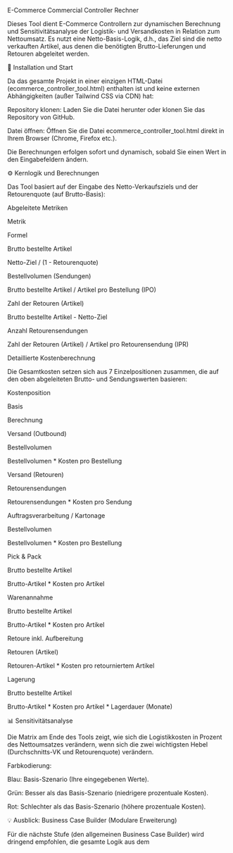 E-Commerce Commercial Controller Rechner

Dieses Tool dient E-Commerce Controllern zur dynamischen Berechnung und Sensitivitätsanalyse der Logistik- und Versandkosten in Relation zum Nettoumsatz. Es nutzt eine Netto-Basis-Logik, d.h., das Ziel sind die netto verkauften Artikel, aus denen die benötigten Brutto-Lieferungen und Retouren abgeleitet werden.

🚀 Installation und Start

Da das gesamte Projekt in einer einzigen HTML-Datei (ecommerce_controller_tool.html) enthalten ist und keine externen Abhängigkeiten (außer Tailwind CSS via CDN) hat:

Repository klonen: Laden Sie die Datei herunter oder klonen Sie das Repository von GitHub.

Datei öffnen: Öffnen Sie die Datei ecommerce_controller_tool.html direkt in Ihrem Browser (Chrome, Firefox etc.).

Die Berechnungen erfolgen sofort und dynamisch, sobald Sie einen Wert in den Eingabefeldern ändern.

⚙️ Kernlogik und Berechnungen

Das Tool basiert auf der Eingabe des Netto-Verkaufsziels und der Retourenquote (auf Brutto-Basis):

Abgeleitete Metriken

Metrik

Formel

Brutto bestellte Artikel

Netto-Ziel / (1 - Retourenquote)

Bestellvolumen (Sendungen)

Brutto bestellte Artikel / Artikel pro Bestellung (IPO)

Zahl der Retouren (Artikel)

Brutto bestellte Artikel - Netto-Ziel

Anzahl Retourensendungen

Zahl der Retouren (Artikel) / Artikel pro Retourensendung (IPR)

Detaillierte Kostenberechnung

Die Gesamtkosten setzen sich aus 7 Einzelpositionen zusammen, die auf den oben abgeleiteten Brutto- und Sendungswerten basieren:

Kostenposition

Basis

Berechnung

Versand (Outbound)

Bestellvolumen

Bestellvolumen * Kosten pro Bestellung

Versand (Retouren)

Retourensendungen

Retourensendungen * Kosten pro Sendung

Auftragsverarbeitung / Kartonage

Bestellvolumen

Bestellvolumen * Kosten pro Bestellung

Pick & Pack

Brutto bestellte Artikel

Brutto-Artikel * Kosten pro Artikel

Warenannahme

Brutto bestellte Artikel

Brutto-Artikel * Kosten pro Artikel

Retoure inkl. Aufbereitung

Retouren (Artikel)

Retouren-Artikel * Kosten pro retourniertem Artikel

Lagerung

Brutto bestellte Artikel

Brutto-Artikel * Kosten pro Artikel * Lagerdauer (Monate)

📊 Sensitivitätsanalyse

Die Matrix am Ende des Tools zeigt, wie sich die Logistikkosten in Prozent des Nettoumsatzes verändern, wenn sich die zwei wichtigsten Hebel (Durchschnitts-VK und Retourenquote) verändern.

Farbkodierung:

Blau: Basis-Szenario (Ihre eingegebenen Werte).

Grün: Besser als das Basis-Szenario (niedrigere prozentuale Kosten).

Rot: Schlechter als das Basis-Szenario (höhere prozentuale Kosten).

💡 Ausblick: Business Case Builder (Modulare Erweiterung)

Für die nächste Stufe (den allgemeinen Business Case Builder) wird dringend empfohlen, die gesamte Logik aus dem <script>-Block in eine separate Datei (calculator.js) auszulagern, um die Funktion getLogisticsCostPercent() einfacher in andere Berechnungen einzubinden (z.B. in einen Gesamt-Deckungsbeitrag-Rechner).
